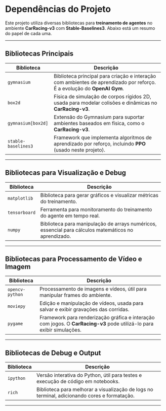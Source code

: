 # Dependências do Projeto

Este projeto utiliza diversas bibliotecas para **treinamento de agentes** no ambiente **CarRacing-v3** com **Stable-Baselines3**. Abaixo está um resumo do papel de cada uma.

---

## Bibliotecas Principais

| Biblioteca            | Descrição |
|-----------------------|-----------|
| `gymnasium`          | Biblioteca principal para criação e interação com ambientes de aprendizado por reforço. É a evolução do **OpenAI Gym**. |
| `box2d`              | Física de simulação de corpos rígidos 2D, usada para modelar colisões e dinâmicas no **CarRacing-v3**. |
| `gymnasium[box2d]`   | Extensão do Gymnasium para suportar ambientes baseados em física, como o **CarRacing-v3**. |
| `stable-baselines3`  | Framework que implementa algoritmos de aprendizado por reforço, incluindo **PPO** (usado neste projeto). |

---

## Bibliotecas para Visualização e Debug

| Biblioteca          | Descrição |
|--------------------|-----------|
| `matplotlib`      | Biblioteca para gerar gráficos e visualizar métricas do treinamento. |
| `tensorboard`     | Ferramenta para monitoramento do treinamento do agente em tempo real. |
| `numpy`           | Biblioteca para manipulação de arrays numéricos, essencial para cálculos matemáticos no aprendizado. |

---

## Bibliotecas para Processamento de Vídeo e Imagem

| Biblioteca        | Descrição |
|------------------|-----------|
| `opencv-python`  | Processamento de imagens e vídeos, útil para manipular frames do ambiente. |
| `moviepy`        | Edição e manipulação de vídeos, usada para salvar e exibir gravações das corridas. |
| `pygame`         | Framework para renderização gráfica e interação com jogos. O **CarRacing-v3** pode utilizá-lo para exibir simulações. |

---

## Bibliotecas de Debug e Output

| Biblioteca        | Descrição |
|------------------|-----------|
| `ipython`        | Versão interativa do Python, útil para testes e execução de código em notebooks. |
| `rich`           | Biblioteca para melhorar a visualização de logs no terminal, adicionando cores e formatação. |

---
